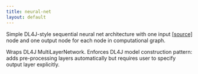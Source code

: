 ```yaml
---
title: neural-net
layout: default
---
```

<span style="float:right;"> [[source]](https://github.com/deeplearning4j/deeplearning4j/tree/master/scalnet/src/main/scala/org/deeplearning4j/scalnet//models/NeuralNet.scala) </span>
Simple DL4J-style sequential neural net architecture with one input
node and one output node for each node in computational graph.

Wraps DL4J MultiLayerNetwork. Enforces DL4J model construction
pattern: adds pre-processing layers automatically but requires
user to specify output layer explicitly.


